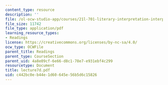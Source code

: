 ```yaml
---
content_type: resource
description: ''
file: /ol-ocw-studio-app/courses/21l-701-literary-interpretation-interpreting-poetry-fall-2003/c442bc0eb44e1d60645e56b5d6c15826_lecture7d.pdf
file_size: 11742
file_type: application/pdf
learning_resource_types:
- Readings
license: https://creativecommons.org/licenses/by-nc-sa/4.0/
ocw_type: OCWFile
parent_title: Readings
parent_type: CourseSection
parent_uid: 4a8e09cf-6e66-d8c1-78e7-e931ebf4c299
resourcetype: Document
title: lecture7d.pdf
uid: c442bc0e-b44e-1d60-645e-56b5d6c15826
---
```

